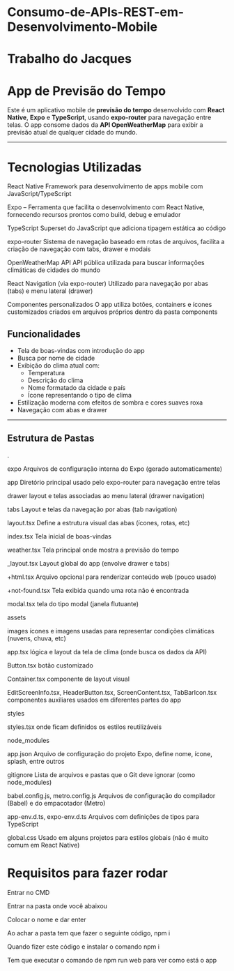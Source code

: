 # Consumo-de-APIs-REST-em-Desenvolvimento-Mobile
# Trabalho do Jacques
# App de Previsão do Tempo

Este é um aplicativo mobile de **previsão do tempo** desenvolvido com **React Native**, **Expo** e **TypeScript**, usando **expo-router** para navegação entre telas. O app consome dados da **API OpenWeatherMap** para exibir a previsão atual de qualquer cidade do mundo.

---
# Tecnologias Utilizadas
React Native Framework para desenvolvimento de apps mobile com JavaScript/TypeScript

Expo – Ferramenta que facilita o desenvolvimento com React Native, fornecendo recursos prontos como build, debug e emulador

TypeScript Superset do JavaScript que adiciona tipagem estática ao código

expo-router Sistema de navegação baseado em rotas de arquivos, facilita a criação de navegação com tabs, drawer e modais

OpenWeatherMap API API pública utilizada para buscar informações climáticas de cidades do mundo

React Navigation (via expo-router) Utilizado para navegação por abas (tabs) e menu lateral (drawer)

Componentes personalizados O app utiliza botões, containers e ícones customizados criados em arquivos próprios dentro da pasta components


## Funcionalidades

- Tela de boas-vindas com introdução do app
- Busca por nome de cidade
- Exibição do clima atual com:
  - Temperatura
  - Descrição do clima
  - Nome formatado da cidade e país
  - Ícone representando o tipo de clima
- Estilização moderna com efeitos de sombra e cores suaves roxa
- Navegação com abas e drawer

---

## Estrutura de Pastas
.

expo Arquivos de configuração interna do Expo (gerado automaticamente)

app Diretório principal usado pelo expo-router para navegação entre telas

drawer layout e telas associadas ao menu lateral (drawer navigation)

tabs    Layout e telas da navegação por abas (tab navigation)

layout.tsx   Define a estrutura visual das abas (ícones, rotas, etc)

index.tsx       Tela inicial de boas-vindas

 weather.tsx     Tela principal onde mostra a previsão do tempo

_layout.tsx     Layout global do app (envolve drawer e tabs)

 +html.tsx      Arquivo opcional para renderizar conteúdo web (pouco usado)
 
+not-found.tsx  Tela exibida quando uma rota não é encontrada

modal.tsx tela do tipo modal (janela flutuante)

assets

images ícones e imagens usadas para representar condições climáticas (nuvens, chuva, etc)

app.tsx lógica e layout da tela de clima (onde busca os dados da API)

Button.tsx botão customizado

Container.tsx componente de layout visual

EditScreenInfo.tsx, HeaderButton.tsx, ScreenContent.tsx, TabBarIcon.tsx componentes auxiliares usados em diferentes partes do app

styles

styles.tsx onde ficam definidos os estilos reutilizáveis

node_modules

app.json
Arquivo de configuração do projeto Expo, define nome, ícone, splash, entre outros

gitignore
Lista de arquivos e pastas que o Git deve ignorar (como node_modules)

babel.config.js, metro.config.js
Arquivos de configuração do compilador (Babel) e do empacotador (Metro)

app-env.d.ts, expo-env.d.ts
Arquivos com definições de tipos para TypeScript

global.css
Usado em alguns projetos para estilos globais (não é muito comum em React Native)

# Requisitos para fazer rodar
Entrar no CMD

Entrar na pasta onde você abaixou 

Colocar o nome e dar enter 

Ao achar a pasta tem que fazer o seguinte código, npm i

Quando fizer este código e instalar o comando npm i

Tem que executar o comando de npm run web para ver como está o app

